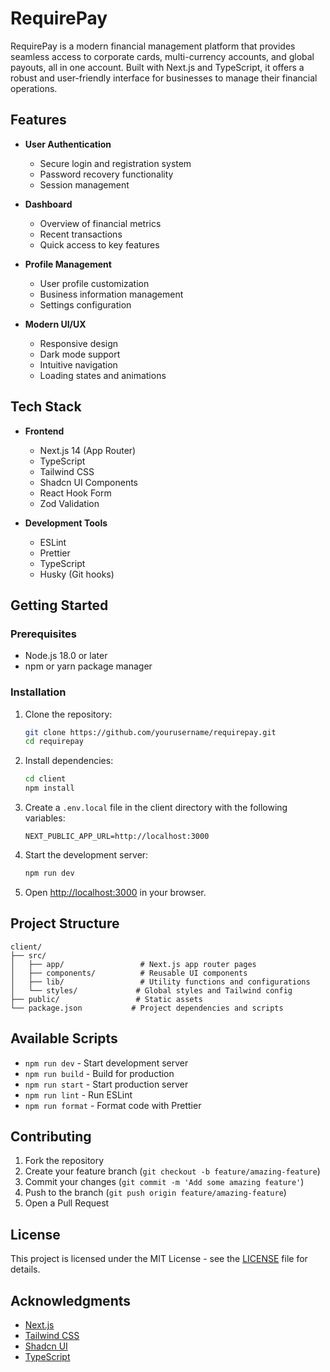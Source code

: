 # RequirePay

RequirePay is a modern financial management platform that provides seamless access to corporate cards, multi-currency accounts, and global payouts, all in one account. Built with Next.js and TypeScript, it offers a robust and user-friendly interface for businesses to manage their financial operations.

## Features

- **User Authentication**
  - Secure login and registration system
  - Password recovery functionality
  - Session management

- **Dashboard**
  - Overview of financial metrics
  - Recent transactions
  - Quick access to key features

- **Profile Management**
  - User profile customization
  - Business information management
  - Settings configuration

- **Modern UI/UX**
  - Responsive design
  - Dark mode support
  - Intuitive navigation
  - Loading states and animations

## Tech Stack

- **Frontend**
  - Next.js 14 (App Router)
  - TypeScript
  - Tailwind CSS
  - Shadcn UI Components
  - React Hook Form
  - Zod Validation

- **Development Tools**
  - ESLint
  - Prettier
  - TypeScript
  - Husky (Git hooks)

## Getting Started

### Prerequisites

- Node.js 18.0 or later
- npm or yarn package manager

### Installation

1. Clone the repository:
   ```bash
   git clone https://github.com/yourusername/requirepay.git
   cd requirepay
   ```

2. Install dependencies:
   ```bash
   cd client
   npm install
   ```

3. Create a `.env.local` file in the client directory with the following variables:
   ```
   NEXT_PUBLIC_APP_URL=http://localhost:3000
   ```

4. Start the development server:
   ```bash
   npm run dev
   ```

5. Open [http://localhost:3000](http://localhost:3000) in your browser.

## Project Structure

```
client/
├── src/
│   ├── app/                 # Next.js app router pages
│   ├── components/          # Reusable UI components
│   ├── lib/                 # Utility functions and configurations
│   └── styles/             # Global styles and Tailwind config
├── public/                 # Static assets
└── package.json           # Project dependencies and scripts
```

## Available Scripts

- `npm run dev` - Start development server
- `npm run build` - Build for production
- `npm run start` - Start production server
- `npm run lint` - Run ESLint
- `npm run format` - Format code with Prettier

## Contributing

1. Fork the repository
2. Create your feature branch (`git checkout -b feature/amazing-feature`)
3. Commit your changes (`git commit -m 'Add some amazing feature'`)
4. Push to the branch (`git push origin feature/amazing-feature`)
5. Open a Pull Request

## License

This project is licensed under the MIT License - see the [LICENSE](LICENSE) file for details.

## Acknowledgments

- [Next.js](https://nextjs.org/)
- [Tailwind CSS](https://tailwindcss.com/)
- [Shadcn UI](https://ui.shadcn.com/)
- [TypeScript](https://www.typescriptlang.org/)

  
